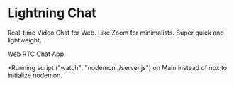 # Lightning Chat
Real-time Video Chat for Web. Like Zoom for minimalists. Super quick and lightweight.

Web RTC Chat App



*Running script ("watch": "nodemon ./server.js") on Main instead of npx to initialize nodemon.